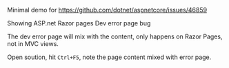 Minimal demo for https://github.com/dotnet/aspnetcore/issues/46859

Showing ASP.net Razor pages Dev error page  bug

The dev error page will mix with the content, only happens on Razor Pages, not in MVC views.

Open soution, hit `Ctrl+F5`, note the page content mixed with error page.
